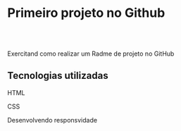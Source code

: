 <h1>Primeiro projeto no Github</h1>
<br>
<br>

<p>Exercitand como realizar um Radme de projeto no GitHub</p>

<h2>Tecnologias utilizadas</h2>

<p>HTML</p>
<p>CSS</p>
<p>Desenvolvendo responsvidade</p>
